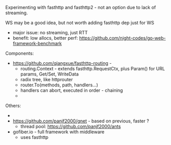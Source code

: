 Experimenting with fasthttp and fasthttp2 - not an option due to lack 
of streaming.

WS may be a good idea, but not worth adding fasthttp dep just for WS

- major issue: no streaming, just RTT
- benefit: low allocs, better perf: https://github.com/night-codes/go-web-framework-benchmark

Components:

- https://github.com/qiangxue/fasthttp-routing - 
  - routing.Context - extends fasthttp.RequestCtx, plus Param() for URL params, Get/Set, WriteData
  - radix tree, like httprouter
  - router.To(methods, path, handlers...)
  - handlers can abort, executed in order - chaining
  - 


Others:

- 
- https://github.com/panjf2000/gnet - based on previous, faster ?
  - thread pool: https://github.com/panjf2000/ants
- gofiber.io - full framework with middleware
  - uses fasthttp
